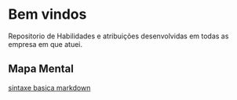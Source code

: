 # 
# Bem vindos
Repositorio de Habilidades e atribuições desenvolvidas em todas as empresa em  que atuei.

## Mapa Mental
[sintaxe basica markdown](https://www.mindmeister.com/929562040?t=3MuULl1RHT) 

